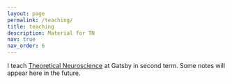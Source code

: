 ```yaml
---
layout: page
permalink: /teaching/
title: teaching
description: Material for TN
nav: true
nav_order: 6
---
```


I teach [Theoretical Neuroscience](https://www.gatsby.ucl.ac.uk/teaching/courses/tn1-2025/index.html) at Gatsby in second term. Some notes will appear here in the future. 